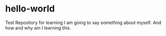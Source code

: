 # hello-world
Test Repository for learning
I am going to say something about myself.
And how and why am I learning this.
